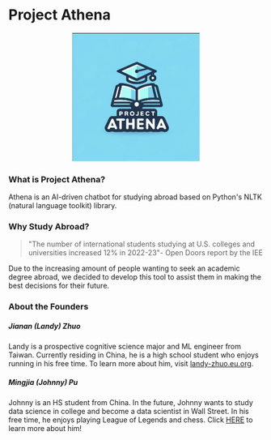 # Project Athena 

<div align="center">
  <img src="assets/images/logo.png" alt="Project Athena Logo" width="50%" height="50%">
</div>

### What is Project Athena?
Athena is an AI-driven chatbot for studying abroad based on Python's NLTK (natural language toolkit) library. 

### Why Study Abroad?
> "The number of international students studying at U.S. colleges and universities increased 12% in 2022-23"- Open Doors report by the IEE

Due to the increasing amount of people wanting to seek an academic degree abroad, we decided to develop this tool to assist them in making the best decisions for their future. 

### About the Founders
##### Jianan (Landy) Zhuo
Landy is a prospective cognitive science major and ML engineer from Taiwan. Currently residing in China, he is a high school student who enjoys running in his free time. To learn more about him, visit <a href="https://landy-zhuo.eu.org">landy-zhuo.eu.org</a>. 

##### Mingjia (Johnny) Pu
Johnny is an HS student from China. In the future, Johnny wants to study data science in college and become a data scientist in Wall Street. In his free time, he enjoys playing League of Legends and chess. Click <a href="https://pujohnny111.github.io/">HERE</a> to learn more about him!
